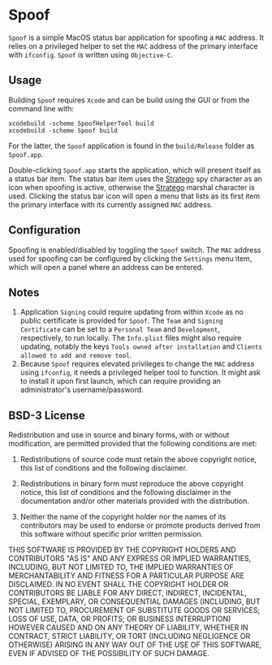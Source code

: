 # Spoof

`Spoof` is a simple MacOS status bar application for spoofing a `MAC` address. It relies on a privileged helper to set the `MAC` address of the primary interface with `ifconfig`. `Spoof` is written using `Objective-C`.

## Usage

Building `Spoof` requires `Xcode` and can be build using the GUI or from the command line with:

```shell
xcodebuild -scheme SpoofHelperTool build
xcodebuild -scheme Spoof build 
```

For the latter, the `Spoof` application is found in the `build/Release` folder as `Spoof.app`.

Double-clicking `Spoof.app` starts the application, which will present itself as a status bar item. The status bar item
uses the [Stratego](https://en.wikipedia.org/wiki/Stratego) spy character as an icon when spoofing is active, otherwise the [Stratego](https://en.wikipedia.org/wiki/Stratego) marshal character is used. Clicking the status bar icon will open a menu that lists as its first item the primary interface with its currently assigned `MAC` address.

## Configuration

 Spoofing is enabled/disabled by toggling the `Spoof` switch. The `MAC` address used for spoofing can be configured by clicking the `Settings` menu item, which will open a panel where an address can be entered.

## Notes

1. Application `Signing` could require updating from within `Xcode` as no public certificate is provided for `Spoof`. The `Team` and `Signing Certificate` can be set to a `Personal Team` and `Development`, respectively, to run locally. The `Info.plist` files might also require updating, notably the keys `Tools owned after installation` and `Clients allowed to add and remove tool`.
2. Because `Spoof` requires elevated privileges to change the `MAC` address using `ifconfig`, it needs a privileged helper tool to function. It might ask to install it upon first launch, which can require providing an administrator's username/password.

## BSD-3 License

Redistribution and use in source and binary forms, with or without modification, are permitted provided that the following conditions are met:

1. Redistributions of source code must retain the above copyright notice, this list of conditions and the following disclaimer.

2. Redistributions in binary form must reproduce the above copyright notice, this list of conditions and the following disclaimer in the documentation and/or other materials provided with the distribution.

3. Neither the name of the copyright holder nor the names of its contributors may be used to endorse or promote products derived from this software without specific prior written permission.

THIS SOFTWARE IS PROVIDED BY THE COPYRIGHT HOLDERS AND CONTRIBUTORS "AS IS" AND ANY EXPRESS OR IMPLIED WARRANTIES, INCLUDING, BUT NOT LIMITED TO, THE IMPLIED WARRANTIES OF MERCHANTABILITY AND FITNESS FOR A PARTICULAR PURPOSE ARE DISCLAIMED. IN NO EVENT SHALL THE COPYRIGHT HOLDER OR CONTRIBUTORS BE LIABLE FOR ANY DIRECT, INDIRECT, INCIDENTAL, SPECIAL, EXEMPLARY, OR CONSEQUENTIAL DAMAGES (INCLUDING, BUT NOT LIMITED TO, PROCUREMENT OF SUBSTITUTE GOODS OR SERVICES; LOSS OF USE, DATA, OR PROFITS; OR BUSINESS INTERRUPTION) HOWEVER CAUSED AND ON ANY THEORY OF LIABILITY, WHETHER IN CONTRACT, STRICT LIABILITY, OR TORT (INCLUDING NEGLIGENCE OR OTHERWISE) ARISING IN ANY WAY OUT OF THE USE OF THIS SOFTWARE, EVEN IF ADVISED OF THE POSSIBILITY OF SUCH DAMAGE.
